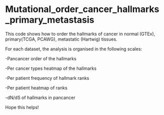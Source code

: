 # Mutational_order_cancer_hallmarks_primary_metastasis
This code shows how to order the hallmarks of cancer in normal (GTEx), primary(TCGA, PCAWG), metastatic (Hartwig) tissues. 

For each dataset, the analysis is organised in the following scales:

-Pancancer order of the hallmarks

-Per cancer types heatmap of the hallmarks

-Per patient frequency of hallmark ranks

-Per patient heatmap of ranks

-dN/dS of hallmarks in pancancer

Hope this helps!


